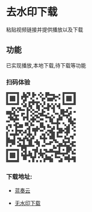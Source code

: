 # 去水印下载

粘贴视频链接并提供播放以及下载

## 功能

已实现播放,本地下载,待下载等功能

### 扫码体验

![扫码体验](https://github.com/liuchuancong/music/blob/master/image/download.png)

### 下载地址:

- [蓝奏云](https://wws.lanzous.com/iVzbne34t8d)

- [无水印下载](https://github.com/liuchuancong/parse_video/tree/master/build/app/outputs/apk/release/app-release.apk)
